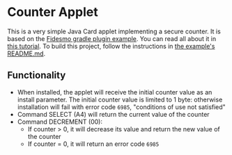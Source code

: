 Counter Applet
==================

This is a very simple Java Card applet implementing a secure counter. It is based on the [Fidesmo gradle plugin example](https://github.com/fidesmo/gradle-fidesmo-example). You can read all about it in [this tutorial](https://developer.fidesmo.com/tutorials/javacard). To build this project, follow the instructions in [the example's README.md](https://github.com/fidesmo/gradle-fidesmo-example).

Functionality
-------------
- When installed, the applet will receive the initial counter value as an install parameter. The initial counter value is limited to 1 byte: otherwise installation will fail with error code `6985`, "conditions of use not satisfied"
- Command SELECT (A4) will return the current value of the counter
- Command DECREMENT (00):
    - If counter > 0, it will decrease its value and return the new value of the counter
    - If counter = 0, it will return an error code `6985`

